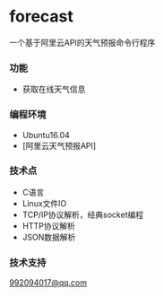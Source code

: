 # forecast
一个基于阿里云API的天气预报命令行程序

### 功能
* 获取在线天气信息

### 编程环境
* Ubuntu16.04
* [阿里云天气预报API]

### 技术点
* C语言
* Linux文件IO
* TCP/IP协议解析，经典socket编程
* HTTP协议解析
* JSON数据解析

### 技术支持
992094017@qq.com
